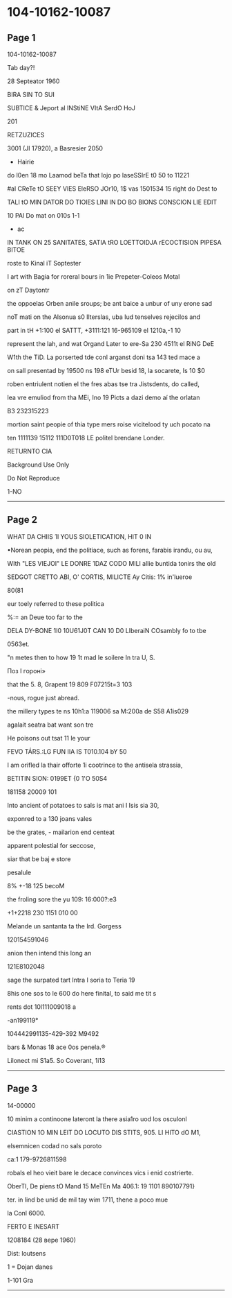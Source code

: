 # 104-10162-10087

## Page 1

104-10162-10087

Tab day?!

28 Septeator 1960

BIRA SIN TO SUI

SUBTICE & Jeport al INStiNE VItA SerdO HoJ

201

RETZUZICES

3001 (JI 17920), a Basresier 2050

- Hairie

do l0en 18 mo Laamod beTa that lojo po laseSSIrE t0 50 to 11221

#al CReTe tO SEEY VIES EleRSO JOr10, 1$ vas 1501534 15 right do Dest to

TALI tO MIN DATOR DO TIOIES LINI IN DO BO BIONS CONSCION LIE EDIT

10 PAl Do mat on 010s 1-1

- ac

IN TANK ON 25 SANITATES, SATIA tRO LOETTOIDJA rECOCTISION PIPESA BITOE

roste to Kinal iT Soptester

I art with Bagia for roreral bours in 1ie Prepeter-Coleos Motal

on zT Daytontr

the oppoelas Orben anile sroups; be ant baice a unbur of uny erone sad

noT mati on the Alsonua s0 Ilterslas, uba Iud tenselves rejecilos and

part in tH +1:100 el SATTT, +3111:121 16-965109 el 1210a,-1 10

represent the lah, and wat Organd Later to ere-Sa 230 4511t el RiNG DeE

W1th the TiD. La porserted tde conl arganst doni tsa 143 ted mace a

on sall presentad by 19500 ns 198 eTUr besid 18, la socarete, Is 10 $0

roben entriulent notien el the fres abas tse tra Jistsdents, do called,

lea vre emuliod from tha MEi, Ino 19 Picts a dazi demo aí the orlatan

B3 232315223

mortion saint peopie of thia type mers roise vicitelood ty uch pocato na

ten 1111139 15112 111D0T018 LE politel brendane Londer.

RETURNTO CIA

Background Use Only

Do Not Reproduce

1-NO

---

## Page 2

WHAT DA CHIIS 1I YOUS SIOLETICATION, HIT 0 IN

•Norean peopia, end the politiace, such as forens, farabis irandu, ou au,

WIth "LES VIEJOI" LE DONRE 1DAZ CODO MILl allie buntida tonirs the old

SEDGOT CRETTO ABI, O' CORTIS, MILICTE Ay Citis: 1% in'lueroe

80(81

eur toely referred to these politica

%:= an Deue too far to the

DELA DY-BONE 1I0 10U61J0T CAN 10 D0 LIberaiN COsambly fo to tbe

0563et.

"n metes then to how 19 1t mad le soilere In tra U, S.

Поз І гороні»

that the 5. 8, Grapent 19 809 F07215t=3 103

-nous, rogue just abread.

the millery types te ns 10h1:a 119006 sa M:200a de S58 A1is029

agalait seatra bat want son tre

He poisons out tsat 11 le your

FEVO TÁRS.:LG FUN IIA IS T010.104 bY 50

I am orifled la thair offorte 1i cootrince to the antisela strassia,

BETITIN SION: 0199ET {0 1'O 50S4

181158 20009 101

Into ancient of potatoes to sals is mat ani I Isis sia 30,

exponred to a 130 joans vales

be the grates, - mailarion end centeat

apparent polestial for seccose,

siar that be baj e store

pesalule

8% +-18 125 becoM

the froling sore the yu 109: 16:000?:e3

+1+2218 230 1151 010 00

Melande un santanta ta the Ird. Gorgess

120154591046

anion then intend this long an

121E8102048

sage the surpated tart Intra I soria to Teria 19

8his one sos to le 600 do here finital, to said me tit s

rents dot 10l111009018 a

-an199119°

104442991135-429-392 M9492

bars & Monas 18 ace 0os penela.®

Lilonect mi S1a5. So Coverant, 1i13

---

## Page 3

14-00000

10 minim a continoone lateront la there asia1ro uod los osculonl

CIASTION 1O MIN LEIT DO LOCUTO DIS STITS, 905. LI HITO dO M1,

elsemnicen codad no sals poroto

сa:1 179-9726811598

robals el heo vieit bare le decace convinces vics i enid costrierte.

OberTI, De piens tO Mand 15 MeTEn Ma 406.1: 19 1101 890107791}

ter. in lind be unid de mil tay wim 1711, thene a poco mue

la Conl 6000.

FERTO E INESART

1208184 (28 вере 1960)

Dist: loutsens

1 = Dojan danes

1-101 Gra

---

